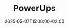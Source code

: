 ---
title: "PowerUps"
date: 2025-05-07T15:00:00+02:00
draft: false
tags: ["Outils", "Pentester"]
categories: ["Outils"]
summary: "PowerUps"
showToc: true
tocOpen: true
---